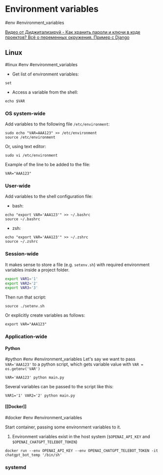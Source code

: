 # Environment variables
#env #environment_variables 

[Видео от Диджитализируй - Как хранить пароли и ключи в коде проектов? Всё о переменных окружения. Пример с Django](https://youtu.be/Y9MRCxq4DIc)

## Linux
#linux #env #environment_variables 

- Get list of environment variables:
```shell
set
```

- Access a variable from the shell:
```shell
echo $VAR
```

### OS system-wide

Add variables to the following file `/etc/environment`:
 ```shell
sudo echo "VAR=AAA123" >> /etc/environment
source /etc/environment
```

Or, using text editor:
```shell
sudo vi /etc/environment
```

Example of the line to be added to the file:
```
VAR="AAA123"
```

### User-wide

Add variables to the shell configuration file:
- bash:
```shell
echo "export VAR='AAA123'" >> ~/.bashrc
source ~/.bashrc
```
- zsh:
```shell
echo "export VAR='AAA123'" >> ~/.zshrc
source ~/.zshrc
```

### Session-wide

It makes sense to store a file (e.g. `setenv.sh`) with required environment variables inside a project folder.
```sh
export VAR1='1'
export VAR2='2'
export VAR3='3'
```

Then run that script:
```shell
source ./setenv.sh
```

Or explicitly create variables as follows:
```shell
export VAR="AAA123"
```

### Application-wide

#### Python
#python #env #environment_variables 
Let's say we want to pass `VAR='AAA123'` to a python script, which gets variable value with `VAR = os.getenv('VAR')`
```shell
VAR='AAA123' python main.py
```

Several variables can be passed to the script like this:
```shell
VAR1='1' VAR2='2' python main.py
```

#### [[Docker]]
#docker #env #environment_variables 

Start container, passing some environment variables to it.
1. Environment variables exist in the host system (`$OPENAI_API_KEY` and `$OPENAI_CHATGPT_TELEBOT_TOKEN`)
```shell
docker run --env OPENAI_API_KEY --env OPENAI_CHATGPT_TELEBOT_TOKEN -it chatgpt_bot_temp '/bin/sh' 
```

### systemd